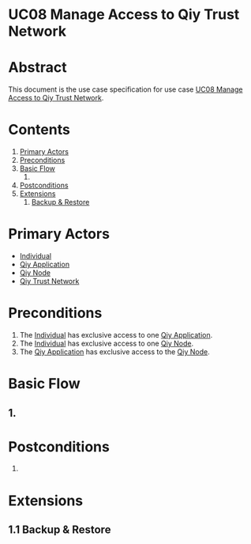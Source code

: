 # UC08 Manage Access to Qiy Trust Network

# Abstract

This document is the use case specification for use case [UC08 Manage Access to Qiy Trust Network](UC08%20Manage%20Access%20to%20Qiy%20Trust%20Network.md).

# Contents


1. [Primary Actors](#primary-actors)
1. [Preconditions](#preconditions)
1. [Basic Flow](#basic-flow)
	1. [](#1-)
1. [Postconditions](#postconditions)
1. [Extensions](#extensions)
	1. [Backup & Restore](#11-backup-&-restore)

# Primary Actors

* [Individual](../Definitions.md#individual)
* [Qiy Application](../Definitions.md#qiy-application)
* [Qiy Node](../Definitions.md#qiy-node)
* [Qiy Trust Network](../Definitions.md#qiy-trust-network)

# Preconditions

1. The [Individual](../Definitions.md#individual) has exclusive access to one [Qiy Application](../Definitions.md#qiy-application).
1. The [Individual](../Definitions.md#individual) has exclusive access to one [Qiy Node](../Definitions.md#qiy-node).
1. The [Qiy Application](../Definitions.md#qiy-application) has exclusive access to the [Qiy Node](../Definitions.md#qiy-node).

# Basic Flow

## 1. 

# Postconditions

1.

# Extensions

## 1.1 Backup & Restore

